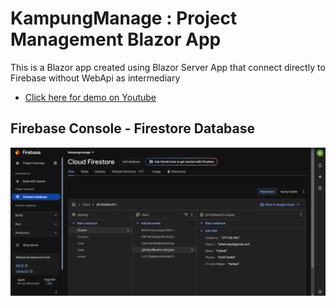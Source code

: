 ﻿# KampungManage : Project Management Blazor App
This is a Blazor app created using Blazor Server App that connect directly to Firebase without WebApi as intermediary
* [Click here for demo on Youtube ](https://youtu.be/4emmUqTaaQg)

  
## Firebase Console - Firestore Database 
![Alt Firebase](picture/Firebase.png)


